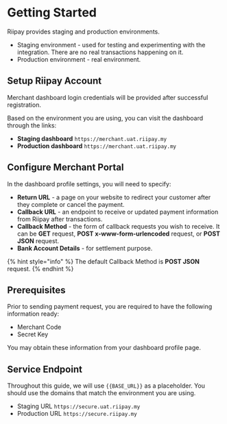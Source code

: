 # Getting Started

Riipay provides staging and production environments.

* Staging environment - used for testing and experimenting with the integration. There are no real transactions happening on it.
* Production environment - real environment.

## Setup Riipay Account

Merchant dashboard login credentials will be provided after successful registration.

Based on the environment you are using, you can visit the dashboard through the links:

* **Staging dashboard** `https://merchant.uat.riipay.my`
* **Production dashboard** `https://merchant.uat.riipay.my`

## Configure Merchant Portal

In the dashboard profile settings, you will need to specify:

* **Return URL** - a page on your website to redirect your customer after they complete or cancel the payment.
* **Callback URL** - an endpoint to receive or updated payment information from Riipay after transactions.
* **Callback Method** - the form of callback requests you wish to receive. It can be **GET** request, **POST x-www-form-urlencoded** request, or **POST JSON** request. 
* **Bank Account Details** - for settlement purpose.

{% hint style="info" %}
The default Callback Method is **POST JSON** request.
{% endhint %}

## Prerequisites

Prior to sending payment request, you are required to have the following information ready:

* Merchant Code 
* Secret Key

You may obtain these information from your dashboard profile page.

## Service Endpoint

Throughout this guide, we will use `{{BASE_URL}}` as a placeholder. You should use the domains that match the environment you are using.

* Staging URL `https://secure.uat.riipay.my`
* Production URL `https://secure.riipay.my`



